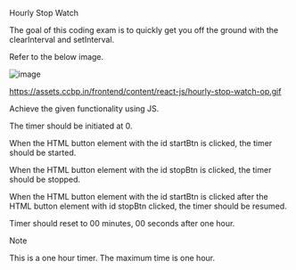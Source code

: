 Hourly Stop Watch

The goal of this coding exam is to quickly get you off the ground with the clearInterval and setInterval.

Refer to the below image.

![image](https://github.com/bukka5sandhya/Coding-Test-3-Javascript-Hourly-Stop-Watch/assets/133884532/92d2f6a4-debd-4ea7-8499-7b7d00d9ae8a)

https://assets.ccbp.in/frontend/content/react-js/hourly-stop-watch-op.gif

Achieve the given functionality using JS.

 The timer should be initiated at 0.

When the HTML button element with the id startBtn is clicked, the timer should be started.

When the HTML button element with the id stopBtn is clicked, the timer should be stopped.

When the HTML button element with the id startBtn is clicked after the HTML button element with id stopBtn clicked, the timer should be resumed.

Timer should reset to 00 minutes, 00 seconds after one hour.

Note

This is a one hour timer. The maximum time is one hour.
